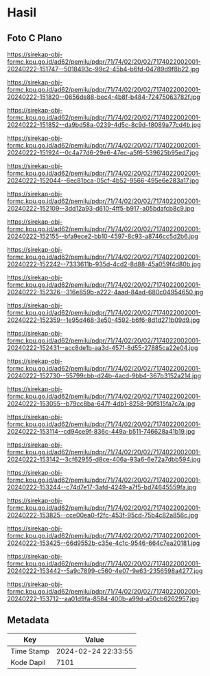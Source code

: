 # Hasil

## Foto C Plano

https://sirekap-obj-formc.kpu.go.id/ad62/pemilu/pdpr/71/74/02/20/02/7174022002001-20240222-151747--5018493c-99c2-45b4-b6fd-04789d9f8b22.jpg

https://sirekap-obj-formc.kpu.go.id/ad62/pemilu/pdpr/71/74/02/20/02/7174022002001-20240222-151820--0656de88-bec4-4b8f-b484-72475063782f.jpg

https://sirekap-obj-formc.kpu.go.id/ad62/pemilu/pdpr/71/74/02/20/02/7174022002001-20240222-151852--da9bd58a-0239-4d5c-8c9d-f8089a77cd4b.jpg

https://sirekap-obj-formc.kpu.go.id/ad62/pemilu/pdpr/71/74/02/20/02/7174022002001-20240222-151924--0c4a77d6-29e6-47ec-a5f6-539625b95ed7.jpg

https://sirekap-obj-formc.kpu.go.id/ad62/pemilu/pdpr/71/74/02/20/02/7174022002001-20240222-152044--6ec81bca-05cf-4b52-9566-495e6e283a17.jpg

https://sirekap-obj-formc.kpu.go.id/ad62/pemilu/pdpr/71/74/02/20/02/7174022002001-20240222-152109--3dd12a93-d610-4ff5-b917-a05bdafcb8c9.jpg

https://sirekap-obj-formc.kpu.go.id/ad62/pemilu/pdpr/71/74/02/20/02/7174022002001-20240222-152155--bfa9ece2-bb10-4597-8c93-a8746cc5d2b6.jpg

https://sirekap-obj-formc.kpu.go.id/ad62/pemilu/pdpr/71/74/02/20/02/7174022002001-20240222-152242--7333611b-935d-4cd2-8d88-45a059f4d80b.jpg

https://sirekap-obj-formc.kpu.go.id/ad62/pemilu/pdpr/71/74/02/20/02/7174022002001-20240222-152326--316e859b-a222-4aad-84ad-680c04954650.jpg

https://sirekap-obj-formc.kpu.go.id/ad62/pemilu/pdpr/71/74/02/20/02/7174022002001-20240222-152359--1e95d468-3e50-4592-b6f6-8d1d271b09d9.jpg

https://sirekap-obj-formc.kpu.go.id/ad62/pemilu/pdpr/71/74/02/20/02/7174022002001-20240222-152431--acc8de1b-aa3d-457f-8d55-27885ca22e04.jpg

https://sirekap-obj-formc.kpu.go.id/ad62/pemilu/pdpr/71/74/02/20/02/7174022002001-20240222-152730--55799cbb-d24b-4acd-9bb4-367b3152a214.jpg

https://sirekap-obj-formc.kpu.go.id/ad62/pemilu/pdpr/71/74/02/20/02/7174022002001-20240222-153055--b79cc8ba-647f-4db1-8258-90f815fa7c7a.jpg

https://sirekap-obj-formc.kpu.go.id/ad62/pemilu/pdpr/71/74/02/20/02/7174022002001-20240222-153114--cd94ce9f-836c-449a-b511-746628a41b19.jpg

https://sirekap-obj-formc.kpu.go.id/ad62/pemilu/pdpr/71/74/02/20/02/7174022002001-20240222-153142--3cf62955-d8ce-406a-93a6-6e72a7dbb594.jpg

https://sirekap-obj-formc.kpu.go.id/ad62/pemilu/pdpr/71/74/02/20/02/7174022002001-20240222-153244--c74d7e17-3afd-4249-a7f5-bd74645559fa.jpg

https://sirekap-obj-formc.kpu.go.id/ad62/pemilu/pdpr/71/74/02/20/02/7174022002001-20240222-153825--cce00ea0-f2fc-453f-95cd-75b4c82a856c.jpg

https://sirekap-obj-formc.kpu.go.id/ad62/pemilu/pdpr/71/74/02/20/02/7174022002001-20240222-153425--66d9552b-c35e-4c1c-9546-664c7ea20181.jpg

https://sirekap-obj-formc.kpu.go.id/ad62/pemilu/pdpr/71/74/02/20/02/7174022002001-20240222-153442--5a9c7899-c560-4e07-9e63-2356598a4277.jpg

https://sirekap-obj-formc.kpu.go.id/ad62/pemilu/pdpr/71/74/02/20/02/7174022002001-20240222-153712--aa01d9fa-8584-400b-a99d-a50cb6262957.jpg


## Metadata

| Key        | Value               |
| ---------- | ------------------- |
| Time Stamp | 2024-02-24 22:33:55 |
| Kode Dapil | 7101                |



